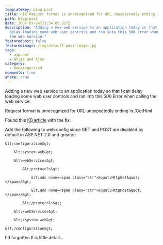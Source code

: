 ```yaml
---
templateKey: blog-post
title: FIX Request format is unrecognized for URL unexpectedly ending in
path: blog-post
date: 2007-09-04T11:54:05.517Z
description: "Adding a new web service to an application today so that I can
  delay loading some web user controls and ran into this 500 Error when calling
  the web service:"
featuredpost: false
featuredimage: /img/default-post-image.jpg
tags:
  - asp.net
  - Atlas and Ajax
category:
  - Uncategorized
comments: true
share: true
---
```

<!--StartFragment-->

Adding a new web service to an application today so that I can delay loading some web user controls and ran into this 500 Error when calling the web service:

Request format is unrecognized for URL unexpectedly ending in /GetHtml

Found this [KB article](http://support.microsoft.com/default.aspx?scid=kb;en-us;819267) with the fix:

Add the following to web.config since GET and POST are disabled by default in ASP.NET 2.0 and greater:

<!--EndFragment-->

```
&lt;configuration&gt;

    &lt;system.web&gt;

    &lt;webServices&gt;

        &lt;protocols&gt;

            &lt;add name=<span class="str">&quot;HttpGet&quot;</span>/&gt;

            &lt;add name=<span class="str">&quot;HttpPost&quot;</span>/&gt;

        &lt;/protocols&gt;

    &lt;/webServices&gt;

    &lt;/system.web&gt;

&lt;/configuration&gt;
```

<!--StartFragment-->

I'd forgotten this little detail…

<!--EndFragment-->